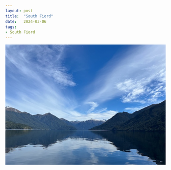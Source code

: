 ```yaml
---
layout: post
title:  "South Fiord"
date:   2024-03-06
tags:
- South Fiord
---
```

![South Fiord](/media/2024-03-06-South-Fiord.jpeg)